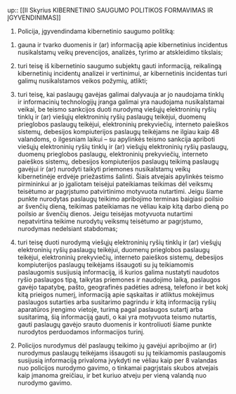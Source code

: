 up:: [[II Skyrius KIBERNETINIO SAUGUMO POLITIKOS FORMAVIMAS IR ĮGYVENDINIMAS]]

1. Policija, įgyvendindama kibernetinio saugumo politiką:

1) gauna ir tvarko duomenis ir (ar) informaciją apie kibernetinius incidentus nusikalstamų veikų prevencijos, analizės, tyrimo ar atskleidimo tikslais;

2) turi teisę iš kibernetinio saugumo subjektų gauti informaciją, reikalingą kibernetinių incidentų analizei ir vertinimui, ar kibernetinis incidentas turi galimų nusikalstamos veikos požymių, atlikti;

3) turi teisę, kai paslaugų gavėjas galimai dalyvauja ar jo naudojama tinklų ir informacinių technologijų įranga galimai yra naudojama nusikalstamai veikai, be teismo sankcijos duoti nurodymą viešųjų elektroninių ryšių tinklų ir (ar) viešųjų elektroninių ryšių paslaugų teikėjui, duomenų prieglobos paslaugų teikėjui, elektroninių prekyviečių, interneto paieškos sistemų, debesijos kompiuterijos paslaugų teikėjams ne ilgiau kaip 48 valandoms, o ilgesniam laikui – su apylinkės teismo sankcija apriboti viešųjų elektroninių ryšių tinklų ir (ar) viešųjų elektroninių ryšių paslaugų, duomenų prieglobos paslaugų, elektroninių prekyviečių, interneto paieškos sistemų, debesijos kompiuterijos paslaugų teikimą paslaugų gavėjui ir (ar) nurodyti taikyti priemones nusikalstamų veikų kibernetinėje erdvėje priežastims šalinti. Šiais atvejais apylinkės teismo pirmininkui ar jo įgaliotam teisėjui pateikiamas teikimas dėl veiksmų teisėtumo ar pagrįstumo patvirtinimo motyvuota nutartimi. Jeigu šiame punkte nurodytas paslaugų teikimo apribojimo terminas baigiasi poilsio ar švenčių dieną, teikimas pateikiamas ne vėliau kaip kitą darbo dieną po poilsio ar švenčių dienos. Jeigu teisėjas motyvuota nutartimi nepatvirtina teikime nurodytų veiksmų teisėtumo ar pagrįstumo, nurodymas nedelsiant stabdomas;

4) turi teisę duoti nurodymą viešųjų elektroninių ryšių tinklų ir (ar) viešųjų elektroninių ryšių paslaugų teikėjui, duomenų prieglobos paslaugų teikėjui, elektroninių prekyviečių, interneto paieškos sistemų, debesijos kompiuterijos paslaugų teikėjams išsaugoti su jų teikiamomis paslaugomis susijusią informaciją, iš kurios galima nustatyti naudotos ryšio paslaugos tipą, taikytas priemones ir naudojimo laiką, paslaugos gavėjo tapatybę, pašto, geografinės padėties adresą, telefono ir bet kokį kitą prieigos numerį, informaciją apie sąskaitas ir atliktus mokėjimus paslaugos sutarties arba susitarimo pagrindu ir kitą informaciją ryšių aparatūros įrengimo vietoje, turimą pagal paslaugos sutartį arba susitarimą, šią informaciją gauti, o kai yra motyvuota teismo nutartis, gauti paslaugų gavėjo srauto duomenis ir kontroliuoti šiame punkte nurodytos perduodamos informacijos turinį.

2. Policijos nurodymus dėl paslaugų teikimo jų gavėjui apribojimo ar (ir) nurodymus paslaugų teikėjams išsaugoti su jų teikiamomis paslaugomis susijusią informaciją privaloma įvykdyti ne vėliau kaip per 8 valandas nuo policijos nurodymo gavimo, o tinkamai pagrįstais skubos atvejais kaip įmanoma greičiau, ir bet kuriuo atveju per vieną valandą nuo nurodymo gavimo.